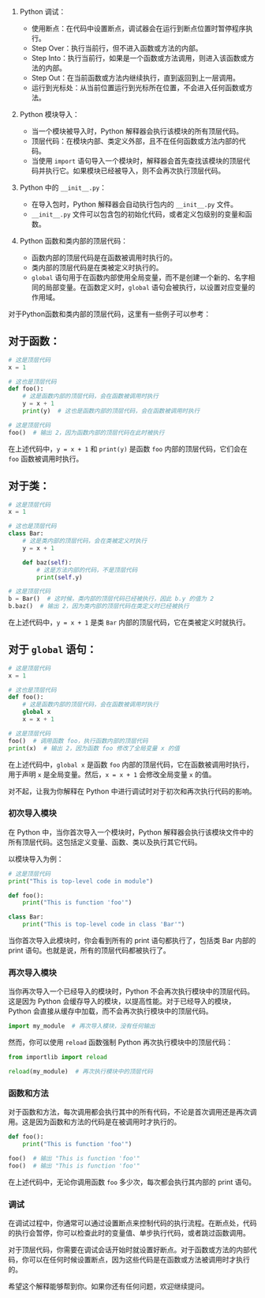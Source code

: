 1. Python 调试：
    - 使用断点：在代码中设置断点，调试器会在运行到断点位置时暂停程序执行。
    - Step Over：执行当前行，但不进入函数或方法的内部。
    - Step Into：执行当前行，如果是一个函数或方法调用，则进入该函数或方法的内部。
    - Step Out：在当前函数或方法内继续执行，直到返回到上一层调用。
    - 运行到光标处：从当前位置运行到光标所在位置，不会进入任何函数或方法。

2. Python 模块导入：
    - 当一个模块被导入时，Python 解释器会执行该模块的所有顶层代码。
    - 顶层代码：在模块内部、类定义外部，且不在任何函数或方法内部的代码。
    - 当使用 `import` 语句导入一个模块时，解释器会首先查找该模块的顶层代码并执行它。如果模块已经被导入，则不会再次执行顶层代码。

3. Python 中的 `__init__.py`：
    - 在导入包时，Python 解释器会自动执行包内的 `__init__.py` 文件。
    - `__init__.py` 文件可以包含包的初始化代码，或者定义包级别的变量和函数。

4. Python 函数和类内部的顶层代码：
    - 函数内部的顶层代码是在函数被调用时执行的。
    - 类内部的顶层代码是在类被定义时执行的。
    - `global` 语句用于在函数内部使用全局变量，而不是创建一个新的、名字相同的局部变量。在函数定义时，`global` 语句会被执行，以设置对应变量的作用域。

对于Python函数和类内部的顶层代码，这里有一些例子可以参考：

## 对于函数：

```python
# 这是顶层代码
x = 1

# 这也是顶层代码
def foo():
    # 这是函数内部的顶层代码，会在函数被调用时执行
    y = x + 1
    print(y)  # 这也是函数内部的顶层代码，会在函数被调用时执行

# 这是顶层代码
foo()  # 输出 2，因为函数内部的顶层代码在此时被执行
```

在上述代码中，`y = x + 1` 和 `print(y)` 是函数 `foo` 内部的顶层代码，它们会在 `foo` 函数被调用时执行。

## 对于类：

```python
# 这是顶层代码
x = 1

# 这也是顶层代码
class Bar:
    # 这是类内部的顶层代码，会在类被定义时执行
    y = x + 1

    def baz(self):
        # 这是方法内部的代码，不是顶层代码
        print(self.y)

# 这是顶层代码
b = Bar()  # 这时候，类内部的顶层代码已经被执行，因此 b.y 的值为 2
b.baz()  # 输出 2，因为类内部的顶层代码在类定义时已经被执行
```

在上述代码中，`y = x + 1` 是类 `Bar` 内部的顶层代码，它在类被定义时就执行。

## 对于 `global` 语句：

```python
# 这是顶层代码
x = 1

# 这也是顶层代码
def foo():
    # 这是函数内部的顶层代码，会在函数被调用时执行
    global x
    x = x + 1

# 这是顶层代码
foo()  # 调用函数 foo，执行函数内部的顶层代码
print(x)  # 输出 2，因为函数 foo 修改了全局变量 x 的值
```

在上述代码中，`global x` 是函数 `foo` 内部的顶层代码，它在函数被调用时执行，用于声明 `x` 是全局变量。然后，`x = x + 1` 会修改全局变量 `x` 的值。

对不起，让我为你解释在 Python 中进行调试时对于初次和再次执行代码的影响。

### 初次导入模块

在 Python 中，当你首次导入一个模块时，Python 解释器会执行该模块文件中的所有顶层代码。这包括定义变量、函数、类以及执行其它代码。

以模块导入为例：

```python
# 这是顶层代码
print("This is top-level code in module")

def foo():
    print("This is function 'foo'")

class Bar:
    print("This is top-level code in class 'Bar'")
```

当你首次导入此模块时，你会看到所有的 print 语句都执行了，包括类 Bar 内部的 print 语句。也就是说，所有的顶层代码都被执行了。

### 再次导入模块

当你再次导入一个已经导入的模块时，Python 不会再次执行模块中的顶层代码。这是因为 Python 会缓存导入的模块，以提高性能。对于已经导入的模块，Python 会直接从缓存中加载，而不会再次执行模块中的顶层代码。

```python
import my_module  # 再次导入模块，没有任何输出
```

然而，你可以使用 `reload` 函数强制 Python 再次执行模块中的顶层代码：

```python
from importlib import reload

reload(my_module)  # 再次执行模块中的顶层代码
```

### 函数和方法

对于函数和方法，每次调用都会执行其中的所有代码，不论是首次调用还是再次调用。这是因为函数和方法的代码是在被调用时才执行的。

```python
def foo():
    print("This is function 'foo'")

foo()  # 输出 "This is function 'foo'"
foo()  # 输出 "This is function 'foo'"
```

在上述代码中，无论你调用函数 `foo` 多少次，每次都会执行其内部的 print 语句。

### 调试

在调试过程中，你通常可以通过设置断点来控制代码的执行流程。在断点处，代码的执行会暂停，你可以检查此时的变量值、单步执行代码，或者跳过函数调用。

对于顶层代码，你需要在调试会话开始时就设置好断点。对于函数或方法的内部代码，你可以在任何时候设置断点，因为这些代码是在函数或方法被调用时才执行的。

希望这个解释能够帮到你。如果你还有任何问题，欢迎继续提问。